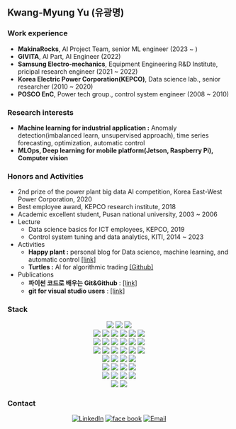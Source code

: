 ## Kwang-Myung Yu (유광명)

### Work experience
- **MakinaRocks**, AI Project Team, senior ML engineer (2023 ~ )
- **GIVITA**, AI Part, AI Engineer (2022)
- **Samsung Electro-mechanics**, Equipment Engineering R&D Institute, pricipal research engineer (2021 ~ 2022)
- **Korea Electric Power Corporation(KEPCO)**, Data science lab., senior researcher (2010 ~ 2020)
- **POSCO EnC**, Power tech group., control system engineer (2008 ~ 2010)

### Research interests  
- **Machine learning for industrial application :** Anomaly detection(imbalanced learn, unsupervised approach), time series forecasting, optimization, automatic control
- **MLOps, Deep learning for mobile platform(Jetson, Raspberry Pi), Computer vision**

### Honors and Activities
- 2nd prize of the power plant big data AI competition, Korea East-West Power Corporation, 2020  
- Best employee award, KEPCO research institute, 2018  
- Academic excellent student, Pusan national university, 2003 ~ 2006
- Lecture 
    - Data science basics for ICT employees, KEPCO, 2019  
    - Control system tuning and data analytics, KITI, 2014 ~ 2023  
- Activities  
    - **Happy plant :** personal blog for Data science, machine learning, and automatic control [[link]](https://sguys99.github.io/) 
    - **Turtles :** AI for algorithmic trading [[Github]](https://github.com/turtles3040)
- Publications
    - **파이썬 코드로 배우는 Git&Github** : [[link]](https://www.youngjin.com/book/book_detail.asp?prod_cd=9788931467659&seq=7193&cate_cd=1&child_cate_cd=9&goPage=1&orderByCd=1)
    - **git for visual studio users** : [[link]](https://wikidocs.net/book/7060)

### Stack
<div align=center>
<img src="https://img.shields.io/badge/Ubuntu-E95420?style=for-the-badge&logo=Ubuntu&logoColor=white">
<img src="https://img.shields.io/badge/mac OS-000000?style=for-the-badge&logo=macOS&logoColor=white">
<img src="https://img.shields.io/badge/WSL2-0078D6?style=for-the-badge&logo=Windows%2B%2B&logoColor=white">   
<br>
<img src="https://img.shields.io/badge/python-3776AB?style=for-the-badge&logo=python&logoColor=white">
<img src="https://img.shields.io/badge/C-A8B9CC?style=for-the-badge&logo=C&logoColor=white">
<img src="https://img.shields.io/badge/c++-00599C?style=for-the-badge&logo=c%2B%2B&logoColor=white">
<img src="https://img.shields.io/badge/csharp-239120?style=for-the-badge&logo=csharp&logoColor=white">
<img src="https://img.shields.io/badge/MS SQL-CC2927?style=for-the-badge&logo=microsoftsqlserver&logoColor=white">
<img src="https://img.shields.io/badge/My SQL-4479A1?style=for-the-badge&logo=MySQL&logoColor=white">
<br>
<img src="https://img.shields.io/badge/NumPy-013243?style=for-the-badge&logo=NumPy&logoColor=white">
<img src="https://img.shields.io/badge/pandas-150458?style=for-the-badge&logo=pandas&logoColor=white">
<img src="https://img.shields.io/badge/scikit learn-F7931E?style=for-the-badge&logo=scikit-learn&logoColor=white">
<img src="https://img.shields.io/badge/TensorFlow-FF6F00?style=for-the-badge&logo=TensorFlow&logoColor=white">
<img src="https://img.shields.io/badge/PyTorch-EE4C2C?style=for-the-badge&logo=PyTorch&logoColor=white">
<img src="https://img.shields.io/badge/spark-E25A1C?style=for-the-badge&logo=apachespark&logoColor=white">
<br>
<img src="https://img.shields.io/badge/git-F05032?style=for-the-badge&logo=git&logoColor=white">
<img src="https://img.shields.io/badge/github-181717?style=for-the-badge&logo=github&logoColor=white">
<img src="https://img.shields.io/badge/Bitbucket-0052CC?style=for-the-badge&logo=Bitbucket&logoColor=white">
<img src="https://img.shields.io/badge/GitLab-FCA121?style=for-the-badge&logo=GitLab&logoColor=white">
<img src="https://img.shields.io/badge/Confluence-172B4D?style=for-the-badge&logo=Confluence&logoColor=white">
<img src="https://img.shields.io/badge/Jira-0052cc?style=for-the-badge&logo=Jira&logoColor=white">
<br>
<img src="https://img.shields.io/badge/Visual Studio-5c2D91?style=for-the-badge&logo=Visual Studio&logoColor=white">
<img src="https://img.shields.io/badge/Visual Studio Code-007ACC?style=for-the-badge&logo=Visual Studio Code&logoColor=white">
<img src="https://img.shields.io/badge/PyCharm-000000?style=for-the-badge&logo=PyCharm&logoColor=white">
<img src="https://img.shields.io/badge/Jupyter-F37626?style=for-the-badge&logo=Jupyter&logoColor=white">   
<br>
<img src="https://img.shields.io/badge/AWS Lambda-FF9900?style=for-the-badge&logo=AWS Lambda&logoColor=white">  
<img src="https://img.shields.io/badge/Amazon S3-569A31?style=for-the-badge&logo=Amazon S3&logoColor=white">
<img src="https://img.shields.io/badge/Amazon API Gateway-FF4F8B?style=for-the-badge&logo=Amazon API Gateway&logoColor=white">
<img src="https://img.shields.io/badge/Amazon EC2-FF9900?style=for-the-badge&logo=Amazon EC2&logoColor=white">
<br>
<img src="https://img.shields.io/badge/Flask-000000?style=for-the-badge&logo=Flask&logoColor=white">  
<img src="https://img.shields.io/badge/FastAPI-009688?style=for-the-badge&logo=FastAPI&logoColor=white">
<img src="https://img.shields.io/badge/Streamlit-FF4B4B?style=for-the-badge&logo=Streamlit&logoColor=white">
<img src="https://img.shields.io/badge/Dash-3F4F75?style=for-the-badge&logo=Plotly&logoColor=white">
<br>
<img src="https://img.shields.io/badge/Docker-2496ED?style=for-the-badge&logo=Docker&logoColor=white">  
<img src="https://img.shields.io/badge/MLflow-0194E2?style=for-the-badge&logo=MLflow&logoColor=white">
</div>

### Contact
<p align="center">
<a href="https://www.linkedin.com/in/kmyu99/" target="_blank"><img alt="LinkedIn" src="https://img.shields.io/badge/LinkedIn-@kmyu99-blue?style=flat&logo=linkedin"></a>
<a href="https://www.facebook.com/dbrhkdaud" target="_blank"><img alt="face book" src="https://img.shields.io/badge/facebook-kmyu-blue?style=flat&logo=facebook"></a>
<a href="mailto:sguys995@gmail.com"><img alt="Email" src="https://img.shields.io/badge/Email-sguys99@gmail.com-blue?style=flat&logo=gmail"></a>
</p>
